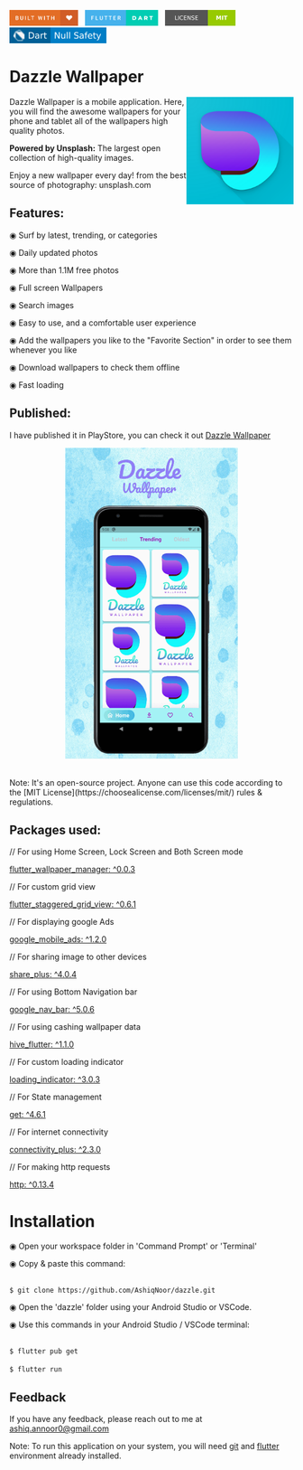 <img src="log/git_badges/built-with-love.svg" height="28px"/>&nbsp;&nbsp;
<img src="log/git_badges/flutter-dart.svg" height="28px" />&nbsp;&nbsp;
<a href="https://choosealicense.com/licenses/mit/" target="_blank"><img src="log/git_badges/license-MIT.svg" height="28px" /></a>&nbsp;&nbsp;
<img src="log/git_badges/dart-null_safety-blue.svg" height="28px"/>

  

# Dazzle Wallpaper

  

<img  align="right"  src="log/app_logo/playstore.png"  height="190"></img>

  

<p  align="justify"  >

Dazzle Wallpaper is a mobile application. Here, you will find the awesome wallpapers for your phone and tablet all of the wallpapers high quality photos.

</p>

<p  align="justify">

<b>Powered by Unsplash:</b> The largest open collection of high-quality images.

  

Enjoy a new wallpaper every day! from the best source of photography: unsplash.com

  

## Features:

  

◉ Surf by latest, trending, or categories<br>

◉ Daily updated photos<br>

◉ More than 1.1M free photos<br>

◉ Full screen Wallpapers<br>

◉ Search images<br>

◉ Easy to use, and a comfortable user experience<br>

◉ Add the wallpapers you like to the "Favorite Section" in order to see them whenever you like<br>

◉ Download wallpapers to check them offline<br>

◉ Fast loading<br>

</p>

  

## Published:

  

I have published it in PlayStore, you can check it out [Dazzle Wallpaper](https://play.google.com/store/apps/details?id=com.darkshadow.dazzle)

<p align="center">
  <img src="log/dazzle.gif" height="550">
</p>

  
  
<br>
Note: It's an open-source project. Anyone can use this code according to the [MIT License](https://choosealicense.com/licenses/mit/) rules & regulations.

  

## Packages used:

  

// For using Home Screen, Lock Screen and Both Screen mode<br>

[flutter_wallpaper_manager: ^0.0.3](https://pub.dev/packages/flutter_wallpaper_manager)<br>

// For custom grid view<br>

[flutter_staggered_grid_view: ^0.6.1](https://pub.dev/packages/flutter_staggered_grid_view)<br>

// For displaying google Ads<br>

[google_mobile_ads: ^1.2.0](https://pub.dev/packages/google_mobile_ads)<br>

// For sharing image to other devices<br>

[share_plus: ^4.0.4](https://pub.dev/packages/share_plus)<br>

// For using Bottom Navigation bar<br>

[google_nav_bar: ^5.0.6](https://pub.dev/packages?q=google_nav_bar)<br>

// For using cashing wallpaper data<br>

[hive_flutter: ^1.1.0](https://pub.dev/packages/hive_flutter)<br>

// For custom loading indicator<br>

[loading_indicator: ^3.0.3](https://pub.dev/packages/loading_indicator)<br>

// For State management<br>

[get: ^4.6.1](https://pub.dev/packages/get)<br>

// For internet connectivity<br>

[connectivity_plus: ^2.3.0](https://pub.dev/packages/connectivity_plus)

// For making http requests<br>

[http: ^0.13.4](https://pub.dev/packages/http)<br>

  
  

# Installation

  

◉ Open your workspace folder in 'Command Prompt' or 'Terminal'

◉ Copy & paste this command:

  

```

$ git clone https://github.com/AshiqNoor/dazzle.git

```

  

◉ Open the 'dazzle' folder using your Android Studio or VSCode.

◉ Use this commands in your Android Studio / VSCode terminal:

  

```

$ flutter pub get

$ flutter run

```

  

## Feedback

  

If you have any feedback, please reach out to me at ashiq.annoor0@gmail.com

  
  

Note: To run this application on your system, you will need [git](https://git-scm.com/) and [flutter](https://docs.flutter.dev/get-started/install) environment already installed.